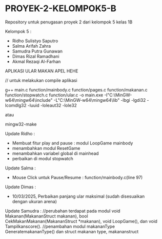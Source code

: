 # PROYEK-2-KELOMPOK5-B

Repository untuk penugasan proyek 2 dari kelompok 5 kelas 1B

Kelompok 5 :

- Ridho Sulistyo Saputro
- Salma Arifah Zahra
- Samudra Putra Gunawan
- Dimas Rizal Ramadhani
- Akmal Rezaqi Al-Farhan

APLIKASI ULAR MAKAN APEL HEHE

// untuk melakukan compile aplikasi

g++ main.c function/mainbody.c function/pages.c function/makanan.c function/stopwatch.c function/ular.c -o main.exe -I"C:\MinGW-w64\mingw64\include" -L"C:\MinGW-w64\mingw64\lib" -lbgi -lgdi32 -lcomdlg32 -luuid -loleaut32 -lole32

atau 

mingw32-make

Update Ridho :
- Membuat fitur play and pause : modul LoopGame mainbody
- menambahkan modul ResetGame
- menambahkan variabel global di mainhead
- perbaikan di modul stopwatch

Update Salma :
- Mouse Click untuk Pause/Resume : function/mainbody.c(line 97)

Update Dimas :
- 10/03/2025, Perbaikan panjang ular maksimal (sudah disesuaikan dengan ukuran arena)

Update Samudra : 
//perubahan terdapat pada modul  void Makanan(MakananStruct makanan), bool CekMakanMakanan(MakananStruct *makanan), void LoopGame(), dan void Tampilkanscore(). 
//penambahan modul makananType GeneratemakananType() dan struct makanan type, makananstruct 
